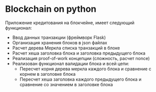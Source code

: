# Blockchain on python

Приложение кредитования на блокчейне, имеет следующий функционал:
* Ввод данных транзакции (фреймворк Flask)
* Организация хранения блоков в json файлах
* Расчет дерева Меркла списка транзакций в блоке
* Расчет хеша заголовка блока и заголовка предыдущего блока
* Реализация proof-of-work концепции (сложность, расчет nonce)
* Реализован функционал валидации блока и всей цепи:
    - Пересчет корня дерева меркла каждого блока и сравнение с
    корнем в заголовке блока
    - Пересчет хеша заголовка каждого предыдущего  блока и сравнение
    со значением в заголовке блока